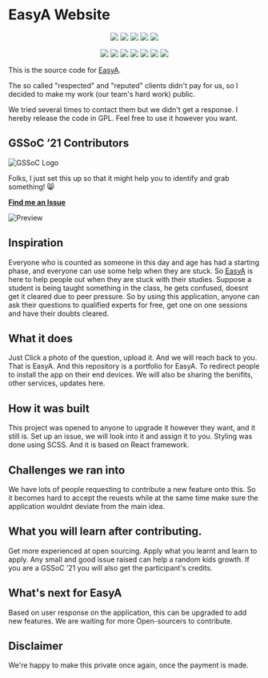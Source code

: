 # EasyA Website
<div align="center">

<a href="https://github.com/praveenscience/easya-website"><img src="https://badges.frapsoft.com/os/v1/open-source.svg?v=103"></a>
<a href="https://github.com/praveenscience/easya-website"><img src="https://img.shields.io/badge/Built%20by-developers%20%3C%2F%3E-0059b3"></a>
<a href="https://github.com/praveenscience/easya-website"><img src="https://img.shields.io/static/v1.svg?label=Contributions&message=Welcome&color=yellow"></a>
<a href="https://github.com/praveenscience/easya-website/watchers"><img src="https://img.shields.io/github/watchers/praveenscience/easya-website?color=brightgreen"></a>
<a href="https://github.com/praveenscience/easya-website/blob/master/LICENSE"><img src="https://img.shields.io/badge/license-GNU-blue.svg?v=103"></a>

<a href="https://github.com/praveenscience/easya-website/graphs/contributors"><img src="https://img.shields.io/github/contributors/praveenscience/easya-website?color=brightgreen"></a>
<a href="https://github.com/praveenscience/easya-website/stargazers"><img src="https://img.shields.io/github/stars/praveenscience/easya-website?color=0059b3"></a>
<a href="https://github.com/praveenscience/easya-website/network/members"><img src="https://img.shields.io/github/forks/praveenscience/easya-website?color=yellow"></a>
<a href="https://github.com/praveenscience/easya-website/issues"><img src="https://img.shields.io/github/issues/praveenscience/easya-website?color=0059b3"></a>
<a href="https://github.com/praveenscience/easya-website/issues?q=is%3Aissue+is%3Aclosed"><img src="https://img.shields.io/github/issues-closed-raw/praveenscience/easya-website?color=yellow"></a>
<a href="https://github.com/praveenscience/easya-website/pulls"><img src="https://img.shields.io/github/issues-pr/praveenscience/easya-website?color=brightgreen"></a>
<a href="https://github.com/praveenscience/easya-website/pulls?q=is%3Apr+is%3Aclosed"><img src="https://img.shields.io/github/issues-pr-closed-raw/praveenscience/easya-website?color=0059b3"></a> 
</div>

This is the source code for [EasyA](https://easya.io/).

The so called "respected" and "reputed" clients didn't pay for us, so I decided to make my work (our team's hard work) public.

We tried several times to contact them but we didn't get a response. I hereby release the code in GPL. Feel free to use it however you want.

## GSSoC ’21 Contributors

![GSSoC Logo](https://i.imgur.com/BR9Q5Pd.png)

Folks, I just set this up so that it might help you to identify and grab something! 😸

**[Find me an Issue](https://itjc8.csb.app/)**

![Preview](https://i.imgur.com/FW6f3Xt.png)

## Inspiration
Everyone who is counted as someone in this day and age has had a starting phase, and everyone can use some help when they are stuck. 
So [EasyA](https://easya.io/) is here to help people out when they are stuck with their studies.
Suppose a student is being taught something in the class, he gets confused, doesnt get it cleared due to peer pressure. 
So by using this application, anyone can ask their questions to qualified experts for free, get one on one sessions and have their doubts cleared.


## What it does
Just Click a photo of the question, upload it. And we will reach back to you. That is EasyA.
And this repository is a portfolio for EasyA. To redirect people to install the app on their end devices.
We will also be sharing the benifits, other services, updates here.
## How it was built
This project was opened to anyone to upgrade it however they want, and it still is.
Set up an issue, we will look into it and assign it to you.
Styling was done using SCSS.
And it is based on React framework.
## Challenges we ran into
We have lots of people requesting to contribute a new feature onto this. 
So it becomes hard to accept the reuests while at the same time make sure the application wouldnt deviate from the main idea.
## What you will learn after contributing.
Get more experienced at open sourcing.
Apply what you learnt and learn to apply.
Any small and good issue raised can help a random kids growth.
If you are a GSSoC ’21 you will also get the participant's credits.
## What's next for EasyA
Based on user response on the application, this can be upgraded to add new features.
We are waiting for more Open-sourcers to contribute.

## Disclaimer

We're happy to make this private once again, once the payment is made.

